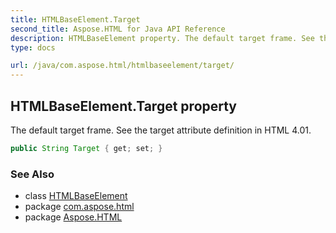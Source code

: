 ```yaml
---
title: HTMLBaseElement.Target
second_title: Aspose.HTML for Java API Reference
description: HTMLBaseElement property. The default target frame. See the target attribute definition in HTML 4.01
type: docs

url: /java/com.aspose.html/htmlbaseelement/target/
---
```

## HTMLBaseElement.Target property

The default target frame. See the target attribute definition in HTML 4.01.

```java
public String Target { get; set; }
```

### See Also

* class [HTMLBaseElement](../)
* package [com.aspose.html](../../../com.aspose.html/)
* package [Aspose.HTML](../../../)
